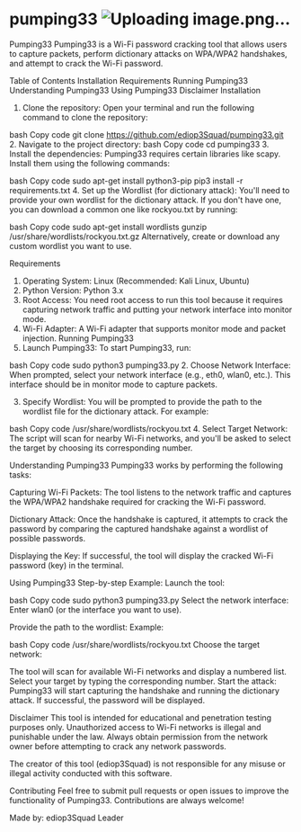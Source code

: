 # pumping33 ![Uploading image.png…]()

Pumping33
Pumping33 is a Wi-Fi password cracking tool that allows users to capture packets, perform dictionary attacks on WPA/WPA2 handshakes, and attempt to crack the Wi-Fi password.

Table of Contents
Installation
Requirements
Running Pumping33
Understanding Pumping33
Using Pumping33
Disclaimer
Installation
1. Clone the repository:
Open your terminal and run the following command to clone the repository:

bash
Copy code
git clone https://github.com/ediop3Squad/pumping33.git
2. Navigate to the project directory:
bash
Copy code
cd pumping33
3. Install the dependencies:
Pumping33 requires certain libraries like scapy. Install them using the following commands:

bash
Copy code
sudo apt-get install python3-pip
pip3 install -r requirements.txt
4. Set up the Wordlist (for dictionary attack):
You'll need to provide your own wordlist for the dictionary attack. If you don't have one, you can download a common one like rockyou.txt by running:

bash
Copy code
sudo apt-get install wordlists
gunzip /usr/share/wordlists/rockyou.txt.gz
Alternatively, create or download any custom wordlist you want to use.

Requirements
1. Operating System:
Linux (Recommended: Kali Linux, Ubuntu)
2. Python Version:
Python 3.x
3. Root Access:
You need root access to run this tool because it requires capturing network traffic and putting your network interface into monitor mode.
4. Wi-Fi Adapter:
A Wi-Fi adapter that supports monitor mode and packet injection.
Running Pumping33
1. Launch Pumping33:
To start Pumping33, run:

bash
Copy code
sudo python3 pumping33.py
2. Choose Network Interface:
When prompted, select your network interface (e.g., eth0, wlan0, etc.). This interface should be in monitor mode to capture packets.

3. Specify Wordlist:
You will be prompted to provide the path to the wordlist file for the dictionary attack. For example:

bash
Copy code
/usr/share/wordlists/rockyou.txt
4. Select Target Network:
The script will scan for nearby Wi-Fi networks, and you'll be asked to select the target by choosing its corresponding number.

Understanding Pumping33
Pumping33 works by performing the following tasks:

Capturing Wi-Fi Packets: The tool listens to the network traffic and captures the WPA/WPA2 handshake required for cracking the Wi-Fi password.

Dictionary Attack: Once the handshake is captured, it attempts to crack the password by comparing the captured handshake against a wordlist of possible passwords.

Displaying the Key: If successful, the tool will display the cracked Wi-Fi password (key) in the terminal.

Using Pumping33
Step-by-step Example:
Launch the tool:

bash
Copy code
sudo python3 pumping33.py
Select the network interface: Enter wlan0 (or the interface you want to use).

Provide the path to the wordlist: Example:

bash
Copy code
/usr/share/wordlists/rockyou.txt
Choose the target network:

The tool will scan for available Wi-Fi networks and display a numbered list.
Select your target by typing the corresponding number.
Start the attack: Pumping33 will start capturing the handshake and running the dictionary attack. If successful, the password will be displayed.

Disclaimer
This tool is intended for educational and penetration testing purposes only. Unauthorized access to Wi-Fi networks is illegal and punishable under the law. Always obtain permission from the network owner before attempting to crack any network passwords.

The creator of this tool (ediop3Squad) is not responsible for any misuse or illegal activity conducted with this software.

Contributing
Feel free to submit pull requests or open issues to improve the functionality of Pumping33. Contributions are always welcome!

Made by:
ediop3Squad Leader
